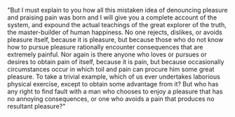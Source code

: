"But I must explain to you how all this mistaken idea of denouncing pleasure and praising pain was born and
I will give you a complete account of the system, and expound the actual teachings of the great explorer of the truth, the master-builder
of human happiness. No one rejects, dislikes, or avoids pleasure itself, because it is pleasure, but because 
those who do not know how to pursue pleasure rationally encounter consequences that are extremely painful. Nor again is there anyone who
loves or pursues or desires to obtain pain of itself, because it is pain, but because occasionally 
circumstances occur in which toil and pain can procure him some great pleasure. To take a trivial example, which of us 
ever undertakes laborious physical exercise, except to obtain some advantage from it? But who has any right to find fault
with a man who chooses to enjoy a pleasure that has no annoying consequences, or one who avoids a pain that
produces no resultant pleasure?"